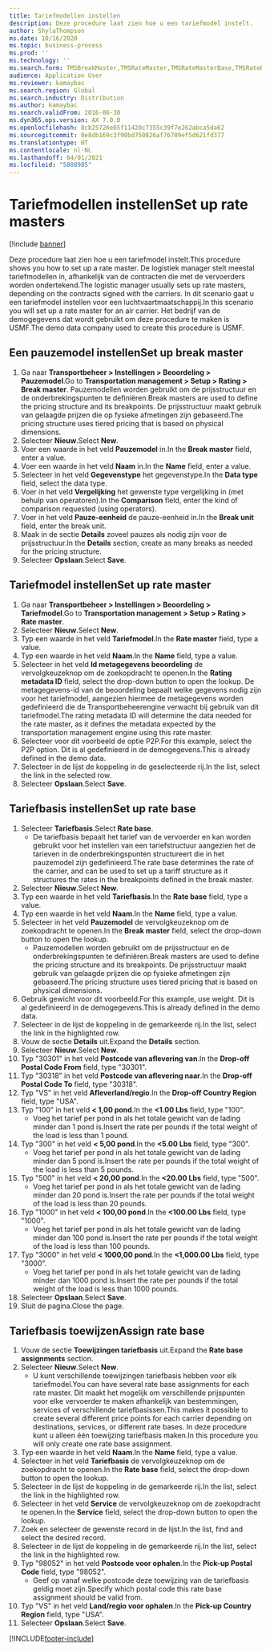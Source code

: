 ```yaml
---
title: Tariefmodellen instellen
description: Deze procedure laat zien hoe u een tariefmodel instelt.
author: ShylaThompson
ms.date: 10/16/2020
ms.topic: business-process
ms.prod: ''
ms.technology: ''
ms.search.form: TMSBreakMaster,TMSRateMaster,TMSRateMasterBase,TMSRateBaseType, TMSRouteWorkbench
audience: Application User
ms.reviewer: kamaybac
ms.search.region: Global
ms.search.industry: Distribution
ms.author: kamaybac
ms.search.validFrom: 2016-06-30
ms.dyn365.ops.version: AX 7.0.0
ms.openlocfilehash: 8cb25726e05f11420c7355c39f7e262abca5da62
ms.sourcegitcommit: 0e8db169c3f90bd750826af76709ef5d621fd377
ms.translationtype: HT
ms.contentlocale: nl-NL
ms.lasthandoff: 04/01/2021
ms.locfileid: "5808985"
---
```

# <a name="set-up-rate-masters"></a><span data-ttu-id="01d83-103">Tariefmodellen instellen</span><span class="sxs-lookup"><span data-stu-id="01d83-103">Set up rate masters</span></span>

[!include [banner](../../includes/banner.md)]

<span data-ttu-id="01d83-104">Deze procedure laat zien hoe u een tariefmodel instelt.</span><span class="sxs-lookup"><span data-stu-id="01d83-104">This procedure shows you how to set up a rate master.</span></span> <span data-ttu-id="01d83-105">De logistiek manager stelt meestal tariefmodellen in, afhankelijk van de contracten die met de vervoerders worden ondertekend.</span><span class="sxs-lookup"><span data-stu-id="01d83-105">The logistic manager usually sets up rate masters, depending on the contracts signed with the carriers.</span></span> <span data-ttu-id="01d83-106">In dit scenario gaat u een tariefmodel instellen voor een luchtvaartmaatschappij.</span><span class="sxs-lookup"><span data-stu-id="01d83-106">In this scenario you will set up a rate master for an air carrier.</span></span> <span data-ttu-id="01d83-107">Het bedrijf van de demogegevens dat wordt gebruikt om deze procedure te maken is USMF.</span><span class="sxs-lookup"><span data-stu-id="01d83-107">The demo data company used to create this procedure is USMF.</span></span>

## <a name="set-up-break-master"></a><span data-ttu-id="01d83-108">Een pauzemodel instellen</span><span class="sxs-lookup"><span data-stu-id="01d83-108">Set up break master</span></span>

1. <span data-ttu-id="01d83-109">Ga naar **Transportbeheer > Instellingen > Beoordeling > Pauzemodel**.</span><span class="sxs-lookup"><span data-stu-id="01d83-109">Go to **Transportation management > Setup > Rating > Break master**.</span></span> <span data-ttu-id="01d83-110">Pauzemodellen worden gebruikt om de prijsstructuur en de onderbrekingspunten te definiëren.</span><span class="sxs-lookup"><span data-stu-id="01d83-110">Break masters are used to define the pricing structure and its breakpoints.</span></span> <span data-ttu-id="01d83-111">De prijsstructuur maakt gebruik van gelaagde prijzen die op fysieke afmetingen zijn gebaseerd.</span><span class="sxs-lookup"><span data-stu-id="01d83-111">The pricing structure uses tiered pricing that is based on physical dimensions.</span></span>  
1. <span data-ttu-id="01d83-112">Selecteer **Nieuw**.</span><span class="sxs-lookup"><span data-stu-id="01d83-112">Select **New**.</span></span>
1. <span data-ttu-id="01d83-113">Voer een waarde in het veld **Pauzemodel** in.</span><span class="sxs-lookup"><span data-stu-id="01d83-113">In the **Break master** field, enter a value.</span></span>
1. <span data-ttu-id="01d83-114">Voer een waarde in het veld **Naam** in.</span><span class="sxs-lookup"><span data-stu-id="01d83-114">In the **Name** field, enter a value.</span></span>
1. <span data-ttu-id="01d83-115">Selecteer in het veld **Gegevenstype** het gegevenstype.</span><span class="sxs-lookup"><span data-stu-id="01d83-115">In the **Data type** field, select the data type.</span></span>
1. <span data-ttu-id="01d83-116">Voer in het veld **Vergelijking** het gewenste type vergelijking in (met behulp van operatoren).</span><span class="sxs-lookup"><span data-stu-id="01d83-116">In the **Comparison** field, enter the kind of comparison requested (using operators).</span></span>
1. <span data-ttu-id="01d83-117">Voer in het veld **Pauze-eenheid** de pauze-eenheid in.</span><span class="sxs-lookup"><span data-stu-id="01d83-117">In the **Break unit** field, enter the break unit.</span></span>
1. <span data-ttu-id="01d83-118">Maak in de sectie **Details** zoveel pauzes als nodig zijn voor de prijsstructuur.</span><span class="sxs-lookup"><span data-stu-id="01d83-118">In the **Details** section, create as many breaks as needed for the pricing structure.</span></span>
1. <span data-ttu-id="01d83-119">Selecteer **Opslaan**.</span><span class="sxs-lookup"><span data-stu-id="01d83-119">Select **Save**.</span></span>

## <a name="set-up-rate-master"></a><span data-ttu-id="01d83-120">Tariefmodel instellen</span><span class="sxs-lookup"><span data-stu-id="01d83-120">Set up rate master</span></span>

1. <span data-ttu-id="01d83-121">Ga naar **Transportbeheer > Instellingen > Beoordeling > Tariefmodel**.</span><span class="sxs-lookup"><span data-stu-id="01d83-121">Go to **Transportation management > Setup > Rating > Rate master**.</span></span>
1. <span data-ttu-id="01d83-122">Selecteer **Nieuw**.</span><span class="sxs-lookup"><span data-stu-id="01d83-122">Select **New**.</span></span>
1. <span data-ttu-id="01d83-123">Typ een waarde in het veld **Tariefmodel**.</span><span class="sxs-lookup"><span data-stu-id="01d83-123">In the **Rate master** field, type a value.</span></span>
1. <span data-ttu-id="01d83-124">Typ een waarde in het veld **Naam**.</span><span class="sxs-lookup"><span data-stu-id="01d83-124">In the **Name** field, type a value.</span></span>
1. <span data-ttu-id="01d83-125">Selecteer in het veld **Id metagegevens beoordeling** de vervolgkeuzeknop om de zoekopdracht te openen.</span><span class="sxs-lookup"><span data-stu-id="01d83-125">In the **Rating metadata ID** field, select the drop-down button to open the lookup.</span></span> <span data-ttu-id="01d83-126">De metagegevens-id van de beoordeling bepaalt welke gegevens nodig zijn voor het tariefmodel, aangezien hiermee de metagegevens worden gedefinieerd die de Transportbeheerengine verwacht bij gebruik van dit tariefmodel.</span><span class="sxs-lookup"><span data-stu-id="01d83-126">The rating metadata ID will determine the data needed for the rate master, as it defines the metadata expected by the transportation management engine using this rate master.</span></span>  
1. <span data-ttu-id="01d83-127">Selecteer voor dit voorbeeld de optie P2P.</span><span class="sxs-lookup"><span data-stu-id="01d83-127">For this example, select the P2P option.</span></span> <span data-ttu-id="01d83-128">Dit is al gedefinieerd in de demogegevens.</span><span class="sxs-lookup"><span data-stu-id="01d83-128">This is already defined in the demo data.</span></span>
1. <span data-ttu-id="01d83-129">Selecteer in de lijst de koppeling in de geselecteerde rij.</span><span class="sxs-lookup"><span data-stu-id="01d83-129">In the list, select the link in the selected row.</span></span>
1. <span data-ttu-id="01d83-130">Selecteer **Opslaan**.</span><span class="sxs-lookup"><span data-stu-id="01d83-130">Select **Save**.</span></span>

## <a name="set-up-rate-base"></a><span data-ttu-id="01d83-131">Tariefbasis instellen</span><span class="sxs-lookup"><span data-stu-id="01d83-131">Set up rate base</span></span>

1. <span data-ttu-id="01d83-132">Selecteer **Tariefbasis**.</span><span class="sxs-lookup"><span data-stu-id="01d83-132">Select **Rate base**.</span></span>
    * <span data-ttu-id="01d83-133">De tariefbasis bepaalt het tarief van de vervoerder en kan worden gebruikt voor het instellen van een tariefstructuur aangezien het de tarieven in de onderbrekingspunten structureert die in het pauzemodel zijn gedefinieerd.</span><span class="sxs-lookup"><span data-stu-id="01d83-133">The rate base determines the rate of the carrier, and can be used to set up a tariff structure as it structures the rates in the breakpoints defined in the break master.</span></span>  
2. <span data-ttu-id="01d83-134">Selecteer **Nieuw**.</span><span class="sxs-lookup"><span data-stu-id="01d83-134">Select **New**.</span></span>
3. <span data-ttu-id="01d83-135">Typ een waarde in het veld **Tariefbasis**.</span><span class="sxs-lookup"><span data-stu-id="01d83-135">In the **Rate base** field, type a value.</span></span>
4. <span data-ttu-id="01d83-136">Typ een waarde in het veld **Naam**.</span><span class="sxs-lookup"><span data-stu-id="01d83-136">In the **Name** field, type a value.</span></span>
5. <span data-ttu-id="01d83-137">Selecteer in het veld **Pauzemodel** de vervolgkeuzeknop om de zoekopdracht te openen.</span><span class="sxs-lookup"><span data-stu-id="01d83-137">In the **Break master** field, select the drop-down button to open the lookup.</span></span>
    * <span data-ttu-id="01d83-138">Pauzemodellen worden gebruikt om de prijsstructuur en de onderbrekingspunten te definiëren.</span><span class="sxs-lookup"><span data-stu-id="01d83-138">Break masters are used to define the pricing structure and its breakpoints.</span></span> <span data-ttu-id="01d83-139">De prijsstructuur maakt gebruik van gelaagde prijzen die op fysieke afmetingen zijn gebaseerd.</span><span class="sxs-lookup"><span data-stu-id="01d83-139">The pricing structure uses tiered pricing that is based on physical dimensions.</span></span>  
6. <span data-ttu-id="01d83-140">Gebruik gewicht voor dit voorbeeld.</span><span class="sxs-lookup"><span data-stu-id="01d83-140">For this example, use weight.</span></span> <span data-ttu-id="01d83-141">Dit is al gedefinieerd in de demogegevens.</span><span class="sxs-lookup"><span data-stu-id="01d83-141">This is already defined in the demo data.</span></span>
7. <span data-ttu-id="01d83-142">Selecteer in de lijst de koppeling in de gemarkeerde rij.</span><span class="sxs-lookup"><span data-stu-id="01d83-142">In the list, select the link in the highlighted row.</span></span>
8. <span data-ttu-id="01d83-143">Vouw de sectie **Details** uit.</span><span class="sxs-lookup"><span data-stu-id="01d83-143">Expand the **Details** section.</span></span>
9. <span data-ttu-id="01d83-144">Selecteer **Nieuw**.</span><span class="sxs-lookup"><span data-stu-id="01d83-144">Select **New**.</span></span>
10. <span data-ttu-id="01d83-145">Typ "30301" in het veld **Postcode van aflevering van**.</span><span class="sxs-lookup"><span data-stu-id="01d83-145">In the **Drop-off Postal Code From** field, type "30301".</span></span>
11. <span data-ttu-id="01d83-146">Typ "30318" in het veld **Postcode van aflevering naar**.</span><span class="sxs-lookup"><span data-stu-id="01d83-146">In the **Drop-off Postal Code To** field, type "30318".</span></span>
12. <span data-ttu-id="01d83-147">Typ "VS" in het veld **Afleverland/regio**.</span><span class="sxs-lookup"><span data-stu-id="01d83-147">In the **Drop-off Country Region** field, type "USA".</span></span>
13. <span data-ttu-id="01d83-148">Typ "100" in het veld **< 1,00 pond**.</span><span class="sxs-lookup"><span data-stu-id="01d83-148">In the **<1.00 Lbs** field, type "100".</span></span>
    * <span data-ttu-id="01d83-149">Voeg het tarief per pond in als het totale gewicht van de lading minder dan 1 pond is.</span><span class="sxs-lookup"><span data-stu-id="01d83-149">Insert the rate per pounds if the total weight of the load is less than 1 pound.</span></span>  
14. <span data-ttu-id="01d83-150">Typ "300" in het veld **< 5,00 pond**.</span><span class="sxs-lookup"><span data-stu-id="01d83-150">In the **<5.00 Lbs** field, type "300".</span></span>
    * <span data-ttu-id="01d83-151">Voeg het tarief per pond in als het totale gewicht van de lading minder dan 5 pond is.</span><span class="sxs-lookup"><span data-stu-id="01d83-151">Insert the rate per pounds if the total weight of the load is less than 5 pounds.</span></span>  
15. <span data-ttu-id="01d83-152">Typ "500" in het veld **< 20,00 pond**.</span><span class="sxs-lookup"><span data-stu-id="01d83-152">In the **<20.00 Lbs** field, type "500".</span></span>
    * <span data-ttu-id="01d83-153">Voeg het tarief per pond in als het totale gewicht van de lading minder dan 20 pond is.</span><span class="sxs-lookup"><span data-stu-id="01d83-153">Insert the rate per pounds if the total weight of the load is less than 20 pounds.</span></span>  
16. <span data-ttu-id="01d83-154">Typ "1000" in het veld **< 100,00 pond**.</span><span class="sxs-lookup"><span data-stu-id="01d83-154">In the **<100.00 Lbs** field, type "1000".</span></span>
    * <span data-ttu-id="01d83-155">Voeg het tarief per pond in als het totale gewicht van de lading minder dan 100 pond is.</span><span class="sxs-lookup"><span data-stu-id="01d83-155">Insert the rate per pounds if the total weight of the load is less than 100 pounds.</span></span>  
17. <span data-ttu-id="01d83-156">Typ "3000" in het veld **< 1000,00 pond**.</span><span class="sxs-lookup"><span data-stu-id="01d83-156">In the **<1,000.00 Lbs** field, type "3000".</span></span>
    * <span data-ttu-id="01d83-157">Voeg het tarief per pond in als het totale gewicht van de lading minder dan 1000 pond is.</span><span class="sxs-lookup"><span data-stu-id="01d83-157">Insert the rate per pounds if the total weight of the load is less than 1000 pounds.</span></span>  
18. <span data-ttu-id="01d83-158">Selecteer **Opslaan**.</span><span class="sxs-lookup"><span data-stu-id="01d83-158">Select **Save**.</span></span>
19. <span data-ttu-id="01d83-159">Sluit de pagina.</span><span class="sxs-lookup"><span data-stu-id="01d83-159">Close the page.</span></span>

## <a name="assign-rate-base"></a><span data-ttu-id="01d83-160">Tariefbasis toewijzen</span><span class="sxs-lookup"><span data-stu-id="01d83-160">Assign rate base</span></span>

1. <span data-ttu-id="01d83-161">Vouw de sectie **Toewijzingen tariefbasis** uit.</span><span class="sxs-lookup"><span data-stu-id="01d83-161">Expand the **Rate base assignments** section.</span></span>
2. <span data-ttu-id="01d83-162">Selecteer **Nieuw**.</span><span class="sxs-lookup"><span data-stu-id="01d83-162">Select **New**.</span></span>
    * <span data-ttu-id="01d83-163">U kunt verschillende toewijzingen tariefbasis hebben voor elk tariefmodel.</span><span class="sxs-lookup"><span data-stu-id="01d83-163">You can have several rate base assignments for each rate master.</span></span> <span data-ttu-id="01d83-164">Dit maakt het mogelijk om verschillende prijspunten voor elke vervoerder te maken afhankelijk van bestemmingen, services of verschillende tariefbasissen.</span><span class="sxs-lookup"><span data-stu-id="01d83-164">This makes it possible to create several different price points for each carrier depending on destinations, services, or different rate bases.</span></span> <span data-ttu-id="01d83-165">In deze procedure kunt u alleen één toewijzing tariefbasis maken.</span><span class="sxs-lookup"><span data-stu-id="01d83-165">In this procedure you will only create one rate base assignment.</span></span>  
3. <span data-ttu-id="01d83-166">Typ een waarde in het veld **Naam**.</span><span class="sxs-lookup"><span data-stu-id="01d83-166">In the **Name** field, type a value.</span></span>
4. <span data-ttu-id="01d83-167">Selecteer in het veld **Tariefbasis** de vervolgkeuzeknop om de zoekopdracht te openen.</span><span class="sxs-lookup"><span data-stu-id="01d83-167">In the **Rate base** field, select the drop-down button to open the lookup.</span></span>
5. <span data-ttu-id="01d83-168">Selecteer in de lijst de koppeling in de gemarkeerde rij.</span><span class="sxs-lookup"><span data-stu-id="01d83-168">In the list, select the link in the highlighted row.</span></span>
6. <span data-ttu-id="01d83-169">Selecteer in het veld **Service** de vervolgkeuzeknop om de zoekopdracht te openen.</span><span class="sxs-lookup"><span data-stu-id="01d83-169">In the **Service** field, select the drop-down button to open the lookup.</span></span>
7. <span data-ttu-id="01d83-170">Zoek en selecteer de gewenste record in de lijst.</span><span class="sxs-lookup"><span data-stu-id="01d83-170">In the list, find and select the desired record.</span></span>
8. <span data-ttu-id="01d83-171">Selecteer in de lijst de koppeling in de gemarkeerde rij.</span><span class="sxs-lookup"><span data-stu-id="01d83-171">In the list, select the link in the highlighted row.</span></span>
9. <span data-ttu-id="01d83-172">Typ "98052" in het veld **Postcode voor ophalen**.</span><span class="sxs-lookup"><span data-stu-id="01d83-172">In the **Pick-up Postal Code** field, type "98052".</span></span>
    * <span data-ttu-id="01d83-173">Geef op vanaf welke postcode deze toewijzing van de tariefbasis geldig moet zijn.</span><span class="sxs-lookup"><span data-stu-id="01d83-173">Specify which postal code this rate base assignment should be valid from.</span></span>
10. <span data-ttu-id="01d83-174">Typ "VS" in het veld **Land/regio voor ophalen**.</span><span class="sxs-lookup"><span data-stu-id="01d83-174">In the **Pick-up Country Region** field, type "USA".</span></span>
11. <span data-ttu-id="01d83-175">Selecteer **Opslaan**.</span><span class="sxs-lookup"><span data-stu-id="01d83-175">Select **Save**.</span></span>


[!INCLUDE[footer-include](../../../includes/footer-banner.md)]